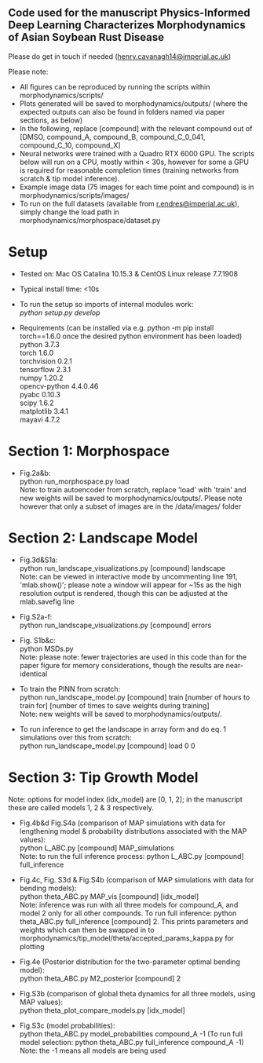 ## Code used for the manuscript Physics-Informed Deep Learning Characterizes Morphodynamics of Asian Soybean Rust Disease
Please do get in touch if needed (henry.cavanagh14@imperial.ac.uk)


Please note:
- All figures can be reproduced by running the scripts within morphodynamics/scripts/
- Plots generated will be saved to morphodynamics/outputs/ (where the expected outputs can also be found in folders named via paper sections, as below)
- In the following, replace [compound] with the relevant compound out of [DMSO, compound_A, compound_B, compound_C_0_041, compound_C_10, compound_X]
- Neural networks were trained with a Quadro RTX 6000 GPU. The scripts below will run on a CPU, mostly within < 30s, however for some a GPU is required for reasonable completion times (training networks from scratch & tip model inference).
- Example image data (75 images for each time point and compound) is in morphodynamics/scripts/images/
- To run on the full datasets (available from r.endres@imperial.ac.uk), simply change the load path in morphodynamics/morphospace/dataset.py




# Setup

- Tested on: Mac OS Catalina 10.15.3 & CentOS Linux release 7.7.1908
- Typical install time: <10s

- To run the setup so imports of internal modules work:    
*python setup.py develop*

- Requirements (can be installed via e.g. python -m pip install torch==1.6.0 once the desired python environment has been loaded)   
python 3.7.3      
torch 1.6.0    
torchvision 0.2.1    
tensorflow 2.3.1  
numpy 1.20.2  
opencv-python 4.4.0.46  
pyabc 0.10.3  
scipy 1.6.2  
matplotlib 3.4.1  
mayavi 4.7.2  






# Section 1: Morphospace

- Fig.2a&b:   
python run_morphospace.py load    
Note: to train autoencoder from scratch, replace 'load' with 'train' and new weights will be saved to morphodynamics/outputs/. Please note however that only a subset of images are in the /data/images/ folder



# Section 2: Landscape Model


- Fig.3d&S1a:  
python run_landscape_visualizations.py [compound] landscape   
Note: can be viewed in interactive mode by uncommenting line 191, 'mlab.show()'; please note a window will appear for ~15s as the high resolution output is rendered, though this can be adjusted at the mlab.savefig line

- Fig.S2a-f:  
python run_landscape_visualizations.py [compound] errors

- Fig. S1b&c:  
python MSDs.py   
Note: please note: fewer trajectories are used in this code than for the paper figure for memory considerations, though the results are near-identical

- To train the PINN from scratch:  
python run_landscape_model.py [compound] train [number of hours to train for] [number of times to save weights during training]   
Note: new weights will be saved to morphodynamics/outputs/.

- To run inference to get the landscape in array form and do eq. 1 simulations over this from scratch:    
python run_landscape_model.py [compound] load 0 0




# Section 3: Tip Growth Model

Note: options for model index (idx_model) are [0, 1, 2]; in the manuscript these are called models 1, 2 & 3 respectively.

- Fig.4b&d Fig.S4a (comparison of MAP simulations with data for lengthening model & probability distributions associated with the MAP values):  
python L_ABC.py [compound] MAP_simulations  
Note: to run the full inference process: python L_ABC.py [compound] full_inference

- Fig.4c, Fig. S3d & Fig.S4b (comparison of MAP simulations with data for bending models):  
python theta_ABC.py MAP_vis [compound] [idx_model]  
Note: inference was run with all three models for compound_A, and model 2 only for all other compounds. To run full inference: python theta_ABC.py full_inference [compound] 2. This prints parameters and weights which can then be swapped in to morphodynamics/tip_model/theta/accepted_params_kappa.py for plotting

- Fig.4e (Posterior distribution for the two-parameter optimal bending model):  
python theta_ABC.py M2_posterior [compound] 2

- Fig.S3b (comparison of global theta dynamics for all three models, using MAP values):  
python theta_plot_compare_models.py [idx_model]

- Fig.S3c (model probabilities):  
python theta_ABC.py model_probabilities compound_A -1
(To run full model selection: python theta_ABC.py full_inference compound_A -1)   
Note: the -1 means all models are being used

